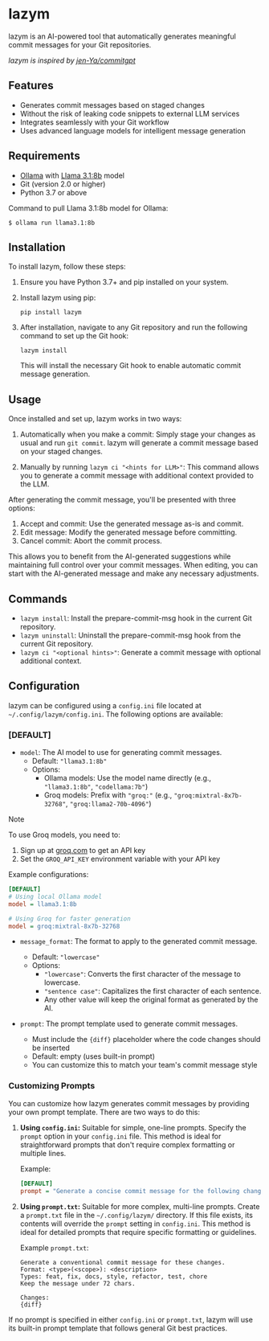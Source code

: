 # lazym

lazym is an AI-powered tool that automatically generates meaningful commit messages for your Git repositories.

*lazym is inspired by [jen-Ya/commitgpt](https://github.com/jen-Ya/commitgpt)*

## Features

- Generates commit messages based on staged changes
- Without the risk of leaking code snippets to external LLM services
- Integrates seamlessly with your Git workflow
- Uses advanced language models for intelligent message generation

## Requirements

- [Ollama](https://ollama.ai/) with [Llama 3.1:8b](https://ollama.com/library/llama3.1:8b) model
- Git (version 2.0 or higher)
- Python 3.7 or above

Command to pull Llama 3.1:8b model for Ollama:

```
$ ollama run llama3.1:8b
```

## Installation
To install lazym, follow these steps:

1. Ensure you have Python 3.7+ and pip installed on your system.
2. Install lazym using pip:

   ```
   pip install lazym
   ```

3. After installation, navigate to any Git repository and run the following command to set up the Git hook:

   ```
   lazym install
   ```

   This will install the necessary Git hook to enable automatic commit message generation.

## Usage

Once installed and set up, lazym works in two ways:

1. Automatically when you make a commit:
   Simply stage your changes as usual and run `git commit`. lazym will generate a commit message based on your staged changes.

2. Manually by running `lazym ci "<hints for LLM>"`:
   This command allows you to generate a commit message with additional context provided to the LLM.

After generating the commit message, you'll be presented with three options:

1. Accept and commit: Use the generated message as-is and commit.
2. Edit message: Modify the generated message before committing.
3. Cancel commit: Abort the commit process.

This allows you to benefit from the AI-generated suggestions while maintaining full control over your commit messages. When editing, you can start with the AI-generated message and make any necessary adjustments.

## Commands

- `lazym install`: Install the prepare-commit-msg hook in the current Git repository.
- `lazym uninstall`: Uninstall the prepare-commit-msg hook from the current Git repository.
- `lazym ci "<optional hints>"`: Generate a commit message with optional additional context.

## Configuration

lazym can be configured using a `config.ini` file located at `~/.config/lazym/config.ini`. The following options are available:

### [DEFAULT]

- `model`: The AI model to use for generating commit messages. 
  - Default: `"llama3.1:8b"`
  - Options:
    - Ollama models: Use the model name directly (e.g., `"llama3.1:8b"`, `"codellama:7b"`)
    - Groq models: Prefix with `"groq:"` (e.g., `"groq:mixtral-8x7b-32768"`, `"groq:llama2-70b-4096"`)

> [!NOTE]
> To use Groq models, you need to:
> 1. Sign up at [groq.com](https://groq.com) to get an API key
> 2. Set the `GROQ_API_KEY` environment variable with your API key

Example configurations:

```ini
[DEFAULT]
# Using local Ollama model
model = llama3.1:8b

# Using Groq for faster generation
model = groq:mixtral-8x7b-32768
```

- `message_format`: The format to apply to the generated commit message.
  - Default: `"lowercase"`
  - Options: 
    - `"lowercase"`: Converts the first character of the message to lowercase.
    - `"sentence case"`: Capitalizes the first character of each sentence.
    - Any other value will keep the original format as generated by the AI.

- `prompt`: The prompt template used to generate commit messages.
  - Must include the `{diff}` placeholder where the code changes should be inserted
  - Default: empty (uses built-in prompt)
  - You can customize this to match your team's commit message style

### Customizing Prompts

You can customize how lazym generates commit messages by providing your own prompt template. There are two ways to do this:

1. **Using `config.ini`:** Suitable for simple, one-line prompts. Specify the `prompt` option in your `config.ini` file. This method is ideal for straightforward prompts that don't require complex formatting or multiple lines.

   Example:
   ```ini
   [DEFAULT]
   prompt = "Generate a concise commit message for the following changes: {diff}"
   ```

2. **Using `prompt.txt`:** Suitable for more complex, multi-line prompts. Create a `prompt.txt` file in the `~/.config/lazym/` directory. If this file exists, its contents will override the `prompt` setting in `config.ini`. This method is ideal for detailed prompts that require specific formatting or guidelines.

   Example `prompt.txt`:
   ```
   Generate a conventional commit message for these changes.
   Format: <type>(<scope>): <description>
   Types: feat, fix, docs, style, refactor, test, chore
   Keep the message under 72 chars.

   Changes:
   {diff}
   ```

If no prompt is specified in either `config.ini` or `prompt.txt`, lazym will use its built-in prompt template that follows general Git best practices.
